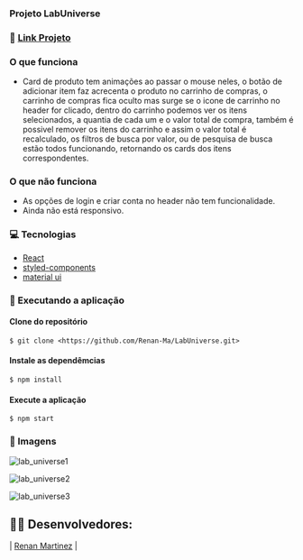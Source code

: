 ### Projeto LabUniverse

### 🔗 [Link Projeto](https://bite-sized-low.surge.sh)

### O que funciona
- Card de produto tem animações ao passar o mouse neles, o botão de adicionar item faz acrecenta o produto no carrinho de compras, o carrinho de compras fica oculto mas surge se o icone de carrinho no header for clicado, dentro do carrinho podemos ver os itens selecionados, a quantia de cada um e o valor total de compra, também é possivel remover os itens do carrinho e assim o valor total é recalculado, os filtros de busca por valor, ou de pesquisa de busca estão todos funcionando, retornando os cards dos itens correspondentes.

### O que não funciona
- As opções de login e criar conta no header não tem funcionalidade.
- Ainda não está responsivo.

### :computer: Tecnologias

- [React](https://pt-br.reactjs.org/)
- [styled-components](https://styled-components.com/)
- [material ui](https://mui.com/)

### :rocket: Executando a aplicação

#### Clone do repositório

```shell
$ git clone <https://github.com/Renan-Ma/LabUniverse.git>
```

#### Instale as dependêmcias

```shell
$ npm install
```

#### Execute a aplicação 

```shell
$ npm start
```

### 📸 Imagens


![lab_universe1](https://user-images.githubusercontent.com/99031516/161470550-5380505d-76de-4f92-afb1-74944d090795.jpg)

![lab_universe2](https://user-images.githubusercontent.com/99031516/161470554-97b23da7-e276-4137-9ea9-c44da3dba314.jpg)

![lab_universe3](https://user-images.githubusercontent.com/99031516/161470558-74c108e4-3ed6-42ed-85f5-8466929058c1.jpg)


## 👨‍💻 Desenvolvedores:

| [Renan Martinez](https://github.com/Renan-Ma) | 
